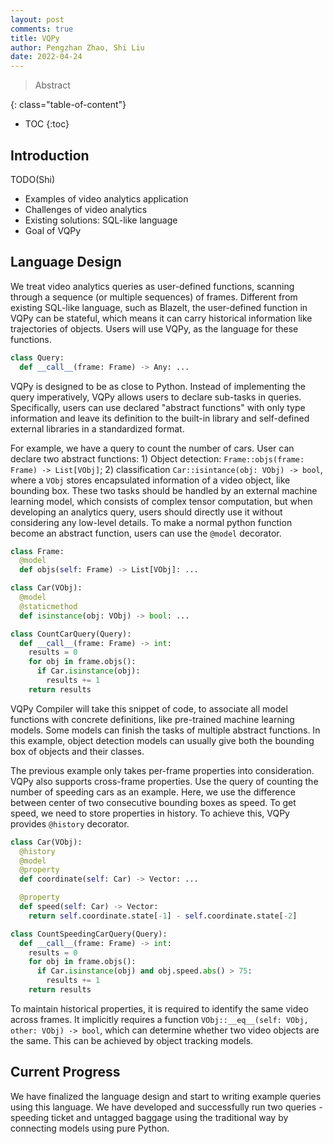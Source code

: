 ```yaml
---
layout: post
comments: true
title: VQPy
author: Pengzhan Zhao, Shi Liu
date: 2022-04-24
---
```



> Abstract

<!--more-->
{: class="table-of-content"}
* TOC
{:toc}

## Introduction

TODO(Shi)

- Examples of video analytics application
- Challenges of video analytics
- Existing solutions: SQL-like language
- Goal of VQPy

## Language Design

We treat video analytics queries as user-defined functions, scanning through a sequence (or multiple sequences) of frames. Different from existing SQL-like language, such as Blazelt, the user-defined function in VQPy can be stateful, which means it can carry historical information like trajectories of objects. Users will use VQPy, as the language for these functions.

```python
class Query:
  def __call__(frame: Frame) -> Any: ...
```

VQPy is designed to be as close to Python. Instead of implementing the query imperatively, VQPy allows users to declare sub-tasks in queries. Specifically, users can use declared "abstract functions" with only type information and leave its definition to the built-in library and self-defined external libraries in a standardized format. 

For example, we have a query to count the number of cars. User can declare two abstract functions: 1) Object detection: `Frame::objs(frame: Frame) -> List[VObj]`; 2) classification `Car::isintance(obj: VObj) -> bool`, where a `VObj` stores encapsulated information of a video object, like bounding box. These two tasks should be handled by an external machine learning model, which consists of complex tensor computation, but when developing an analytics query, users should directly use it without considering any low-level details. To make a normal python function become an abstract function, users can use the `@model` decorator.

```python
class Frame:
  @model
  def objs(self: Frame) -> List[VObj]: ...

class Car(VObj):
  @model
  @staticmethod
  def isinstance(obj: VObj) -> bool: ...

class CountCarQuery(Query):
  def __call__(frame: Frame) -> int:
    results = 0
    for obj in frame.objs():
      if Car.isinstance(obj):
        results += 1
    return results
```

VQPy Compiler will take this snippet of code, to associate all model functions with concrete definitions, like pre-trained machine learning models. Some models can finish the tasks of multiple abstract functions. In this example, object detection models can usually give both the bounding box of objects and their classes.

The previous example only takes per-frame properties into consideration. VQPy also supports cross-frame properties. Use the query of counting the number of speeding cars as an example. Here, we use the difference between center of two consecutive bounding boxes as speed. To get speed, we need to store properties in history. To achieve this, VQPy provides `@history` decorator.

```python
class Car(VObj):
  @history
  @model
  @property
  def coordinate(self: Car) -> Vector: ...

  @property
  def speed(self: Car) -> Vector:
    return self.coordinate.state[-1] - self.coordinate.state[-2]

class CountSpeedingCarQuery(Query):
  def __call__(frame: Frame) -> int:
    results = 0
    for obj in frame.objs():
      if Car.isinstance(obj) and obj.speed.abs() > 75:
        results += 1
    return results
```

To maintain historical properties, it is required to identify the same video across frames. It implicitly requires a function `VObj::__eq__(self: VObj, other: VObj) -> bool`, which can determine whether two video objects are the same. This can be achieved by object tracking models.

## Current Progress

We have finalized the language design and start to writing example queries using this language. We have developed and successfully run two queries - speeding ticket and untagged baggage using the traditional way by connecting models using pure Python.
